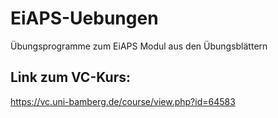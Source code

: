 # EiAPS-Uebungen
Übungsprogramme zum EiAPS Modul aus den Übungsblättern


## Link zum VC-Kurs:
https://vc.uni-bamberg.de/course/view.php?id=64583
